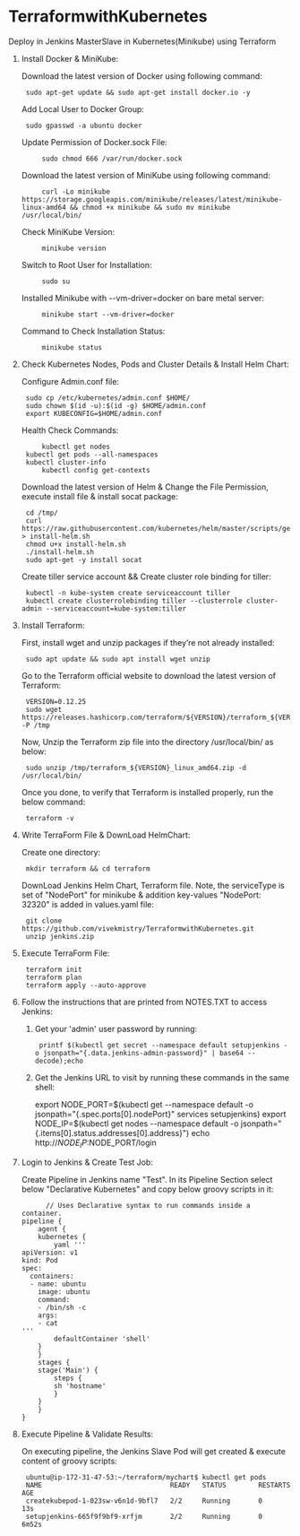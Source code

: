 # TerraformwithKubernetes
Deploy in Jenkins MasterSlave in Kubernetes(Minikube) using Terraform

1. Install Docker & MiniKube:

    Download the latest version of Docker using following command:
    
		sudo apt-get update && sudo apt-get install docker.io -y
        
    Add Local User to Docker Group:
        
		sudo gpasswd -a ubuntu docker
        
    Update Permission of Docker.sock File:
    
        	sudo chmod 666 /var/run/docker.sock
 
    Download the latest version of MiniKube using following command:
    
          	curl -Lo minikube https://storage.googleapis.com/minikube/releases/latest/minikube-linux-amd64 && chmod +x minikube && sudo mv minikube /usr/local/bin/
        
    Check MiniKube Version:
    
          	minikube version
        
    Switch to Root User for Installation:
    
          	sudo su
        
    Installed Minikube with --vm-driver=docker on bare metal server:
    
          	minikube start --vm-driver=docker
      
    Command to Check Installation Status:
    
          	minikube status
    
2. Check Kubernetes Nodes, Pods and Cluster Details & Install Helm Chart:

    Configure Admin.conf file:
		
		sudo cp /etc/kubernetes/admin.conf $HOME/
		sudo chown $(id -u):$(id -g) $HOME/admin.conf
		export KUBECONFIG=$HOME/admin.conf
        
    Health Check Commands:
    
    		kubectl get nodes  
		kubectl get pods --all-namespaces
	 	kubectl cluster-info
	     	kubectl config get-contexts
		
   Download the latest version of Helm & Change the File Permission, execute install file & install socat package:

		cd /tmp/
		curl https://raw.githubusercontent.com/kubernetes/helm/master/scripts/get > install-helm.sh
		chmod u+x install-helm.sh
		./install-helm.sh
		sudo apt-get -y install socat


   Create tiller service account && Create cluster role binding for tiller:
   
 		kubectl -n kube-system create serviceaccount tiller
		kubectl create clusterrolebinding tiller --clusterrole cluster-admin --serviceaccount=kube-system:tiller


  
3. Install Terraform:
  
    First, install wget and unzip packages if they’re not already installed:
   	
		sudo apt update && sudo apt install wget unzip

    Go to the Terraform official website to download the latest version of Terraform:

		VERSION=0.12.25
		sudo wget https://releases.hashicorp.com/terraform/${VERSION}/terraform_${VERSION}_linux_amd64.zip -P /tmp
		
    Now, Unzip the Terraform zip file into the directory /usr/local/bin/ as below:
 
		sudo unzip /tmp/terraform_${VERSION}_linux_amd64.zip -d /usr/local/bin/

    Once you done, to verify that Terraform is installed properly, run the below command:
    
		terraform -v
		
		
4. Write TerraForm File & DownLoad HelmChart:

     Create one directory:
 
 		mkdir terraform && cd terraform
		
		
     DownLoad Jenkins Helm Chart, Terraform file. Note, the serviceType is set of "NodePort" for minikube & addition key-values "NodePort: 32320" is added in values.yaml file:

		git clone https://github.com/vivekmistry/TerraformwithKubernetes.git
		unzip jenkins.zip

5. Execute TerraForm File:

		terraform init 
		terraform plan
		terraform apply --auto-approve
		

6. Follow the instructions that are printed from NOTES.TXT to access Jenkins:

    1. Get your 'admin' user password by running:
		
			printf $(kubectl get secret --namespace default setupjenkins -o jsonpath="{.data.jenkins-admin-password}" | base64 --decode);echo
		
    2. Get the Jenkins URL to visit by running these commands in the same shell:
		  
		  export NODE_PORT=$(kubectl get --namespace default -o jsonpath="{.spec.ports[0].nodePort}" services setupjenkins)
		  export NODE_IP=$(kubectl get nodes --namespace default -o jsonpath="{.items[0].status.addresses[0].address}")
		  echo http://$NODE_IP:$NODE_PORT/login

 7. Login to Jenkins & Create Test Job:
 
     Create Pipeline in Jenkins name "Test". In its Pipeline Section select below "Declarative Kubernetes" and copy below groovy scripts in it:
     
		      // Uses Declarative syntax to run commands inside a container.
		pipeline {
		    agent {
			kubernetes {
			    yaml '''
		apiVersion: v1
		kind: Pod
		spec:
		  containers:
		  - name: ubuntu
		    image: ubuntu
		    command:
		    - /bin/sh -c
		    args:
		    - cat
		'''
			    defaultContainer 'shell'
			}
		    }
		    stages {
			stage('Main') {
			    steps {
				sh 'hostname'
			    }
			}
		    }
		}
		
8. Execute Pipeline & Validate Results:

    On executing pipeline, the Jenkins Slave Pod will get created & execute content of groovy scripts:
    
    	ubuntu@ip-172-31-47-53:~/terraform/mychart$ kubectl get pods
		NAME                                READY   STATUS        RESTARTS   AGE
		createkubepod-1-023sw-v6n1d-9bfl7   2/2     Running       0          13s
		setupjenkins-665f9f9bf9-xrfjm       2/2     Running       0          6m52s

 
           
	   
 
 	



		
	
		
	

      


        
